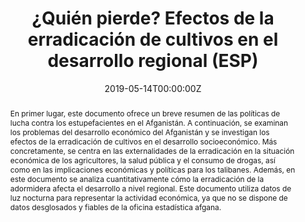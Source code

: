 ---
abstract: En primer lugar, este documento ofrece un breve resumen de las políticas de lucha contra los estupefacientes en el Afganistán. A continuación, se examinan los problemas del desarrollo económico del Afganistán y se investigan los efectos de la erradicación de cultivos en el desarrollo socioeconómico. Más concretamente, se centra en las externalidades de la erradicación en la situación económica de los agricultores, la salud pública y el consumo de drogas, así como en las implicaciones económicas y políticas para los talibanes. Además, en este documento se analiza cuantitativamente cómo la erradicación de la adormidera afecta el desarrollo a nivel regional. Este documento utiliza datos de luz nocturna para representar la actividad económica, ya que no se dispone de datos desglosados y fiables de la oficina estadística afgana.
authors:
- admin
- Janosch Köferli
date: "2019-05-14T00:00:00Z"
doi: ""
featured: true
image:
  caption: 'Image credit: [**Unsplash**](https://unsplash.com/photos/KHxxCc8XMNE)'
  focal_point: ""
  preview_only: false
# links:
# - name: Custom Link
#   url: http://example.org
projects:
# - internal-project
# publication: In *Source Themes Conference*
# publication_short: #n *STC*
publication_types:
- "4"
publishDate: "2019-05-14T00:00:00Z"
slides: drogas-y-politica
summary: This thesis was written as part of the module "Drogas y Política", at the Universidad de los Andes (Bogotá, Colombia).
#Diese Arbeit wurde im Rahmen des Moduls "Drogas y Política", an der Universidad de los Andes (Bogotá, Kolumbien) geschrieben.
tags:
- Afghanistan
- Eradication
- Poppy
- Opium Wars
title: ¿Quién pierde? Efectos de la erradicación de cultivos en el desarrollo regional (ESP)
#url_code: '#'
#url_dataset: '#'
url_pdf: 
#url_poster: '#'
#url_project: ""
#url_slides: ""
#url_source: '#'
#url_video: '#'
---